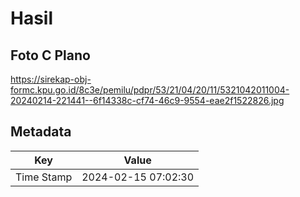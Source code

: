 # Hasil

## Foto C Plano

https://sirekap-obj-formc.kpu.go.id/8c3e/pemilu/pdpr/53/21/04/20/11/5321042011004-20240214-221441--6f14338c-cf74-46c9-9554-eae2f1522826.jpg


## Metadata

| Key        | Value               |
| ---------- | ------------------- |
| Time Stamp | 2024-02-15 07:02:30 |



